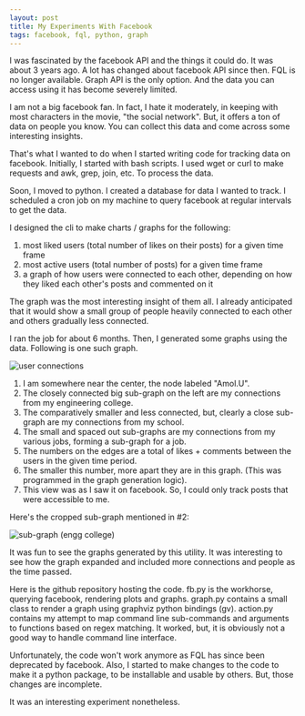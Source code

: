 ```yaml
---
layout: post
title: My Experiments With Facebook
tags: facebook, fql, python, graph
---
```


I was fascinated by the facebook API and the things it could do. It was about 3 years ago. A lot has changed about facebook API since then. FQL is no longer available. Graph API is the only option. And the data you can access using it has become severely limited.

I am not a big facebook fan. In fact, I hate it moderately, in keeping with most characters in the movie, "the social network". But, it offers a ton of data on people you know. You can collect this data and come across some interesting insights.

That's what I wanted to do when I started writing code for tracking data on facebook. Initially, I started with bash scripts. I used wget or curl to make requests and awk, grep, join, etc. To process the data.

Soon, I moved to python. I created a database for data I wanted to track. I scheduled a cron job on my machine to query facebook at regular intervals to get the data.

I designed the cli to make charts / graphs for the following:
1. most liked users (total number of likes on their posts) for a given time frame
2. most active users (total number of posts) for a given time frame
3. a graph of how users were connected to each other, depending on how they liked each other's posts and commented on it

The graph was the most interesting insight of them all. I already anticipated that it would show a small group of people heavily connected to each other and others gradually less connected.

I ran the job for about 6 months. Then, I generated some graphs using the data. Following is one such graph.

![user connections](http://i.imgur.com/etExgqx.png)

1. I am somewhere near the center, the node labeled "Amol.U".
2. The closely connected big sub-graph on the left are my connections from my engineering college.
3. The comparatively smaller and less connected, but, clearly a close sub-graph are my connections from my school.
4. The small and spaced out sub-graphs are my connections from my various jobs, forming a sub-graph for a job.
5. The numbers on the edges are a total of likes + comments between the users in the given time period.
6. The smaller this number, more apart they are in this graph. (This was programmed in the graph generation logic).
7. This view was as I saw it on facebook. So, I could only track posts that were accessible to me.

Here's the cropped sub-graph mentioned in #2:

![sub-graph (engg college)](http://i.imgur.com/RXcYyCP.png)

It was fun to see the graphs generated by this utility. It was interesting to see how the graph expanded and included more connections and people as the time passed.

Here is the github repository hosting the code. fb.py is the workhorse, querying facebook, rendering plots and graphs. graph.py contains a small class to render a graph using graphviz python bindings (gv). action.py contains my attempt to map command line sub-commands and arguments to functions based on regex matching. It worked, but, it is obviously not a good way to handle command line interface.

Unfortunately, the code won't work anymore as FQL has since been deprecated by facebook. Also, I started to make changes to the code to make it a python package, to be installable and usable by others. But, those changes are incomplete.

It was an interesting experiment nonetheless.

